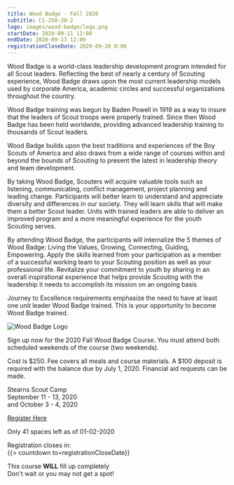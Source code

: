```yaml
---
title: Wood Badge - Fall 2020
subtitle: C1-250-20-2
logo: images/wood-badge/logo.png
startDate: 2020-09-11 12:00
endDate: 2020-09-13 12:00
registrationCloseDate: 2020-09-10 0:00
---
```


Wood Badge is a world-class leadership development program intended for all Scout leaders. Reflecting the best of nearly a century of Scouting experience, Wood Badge draws upon the most current leadership models used by corporate America, academic circles and successful organizations throughout the country.

Wood Badge training was begun by Baden Powell in 1919 as a way to insure that the leaders of Scout troops were properly trained. Since then Wood Badge has been held worldwide, providing advanced leadership training to thousands of Scout leaders.

Wood Badge builds upon the best traditions and experiences of the Boy Scouts of America and also draws from a wide range of courses within and beyond the bounds of Scouting to present the latest in leadership theory and team development.

By taking Wood Badge, Scouters will acquire valuable tools such as listening, communicating, conflict management, project planning and leading change. Participants will better learn to understand and appreciate diversity and differences in our society. They will learn skills that will make them a better Scout leader. Units with trained leaders are able to deliver an improved program and a more meaningful experience for the youth Scouting serves.

By attending Wood Badge, the participants will internalize the 5 themes of Wood Badge: Living the Values, Growing, Connecting, Guiding, Empowering. Apply the skills learned from your participation as a member of a successful working team to your Scouting position as well as your professional life. Revitalize your commitment to youth by sharing in an overall inspirational experience that helps provide Scouting with the leadership it needs to accomplish its mission on an ongoing basis

Journey to Excellence requirements emphasize the need to have at least one unit leader Wood Badge trained.  This is your opportunity to become Wood Badge trained.

<div class="W(50%) W(100%)--s M(a)">
<img src="{{@root.rootPath}}images/wood-badge/wood-badge-beads.jpg" alt="Wood Badge Logo" class="W(100%)" />
</div>

Sign up now for the 2020 Fall Wood Badge Course. You must attend both scheduled weekends of the course (two weekends).

Cost is $250. Fee covers all meals and course materials. A $100 deposit is required with the balance due by July 1, 2020. Financial aid requests can be made.

<div class="Bgc(#ccffff) D(f) Jc(se) Fxd(c)--s">
<div class="D(f) Fxd(c) Jc(c) P(0.2em)">

Stearns Scout Camp<br />
September 11 - 13, 2020<br />
and October 3 - 4, 2020

[Register Here](https://scoutingevent.com/250-2020FallWB)

Only 41 spaces left as of 01-02-2020

</div>
<div class="D(f) Fxd(c) Jc(c) P(0.2em)">

Registration closes in: <br />
{{> countdown to=registrationCloseDate}}

This course **WILL** fill up completely<br />
Don't wait or you may not get a spot!

</div></div>
